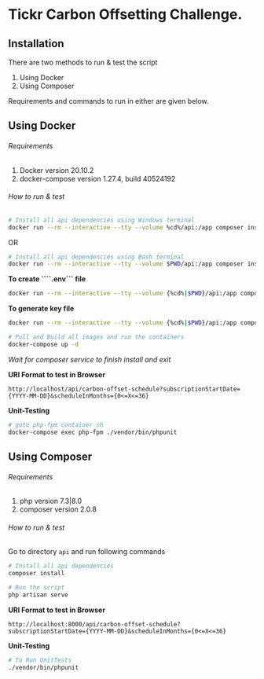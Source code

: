 # Tickr Carbon Offsetting Challenge.

## Installation
There are two methods to run & test the script
1. Using Docker
2. Using Composer

Requirements and commands to run in either are given below.

## Using Docker
###### Requirements
1. Docker version 20.10.2
2. docker-compose version 1.27.4, build 40524192
###### How to run & test

```bash
# Install all api dependencies using Windows terminal
docker run --rm --interactive --tty --volume %cd%/api:/app composer install
```
OR
```bash
# Install all api dependencies using Bash terminal
docker run --rm --interactive --tty --volume $PWD/api:/app composer install
```

**To create ````.env``` file**
```bash
docker run --rm --interactive --tty --volume {%cd%|$PWD}/api:/app composer run-script post-root-package-install
```

**To generate key file**
```bash
docker run --rm --interactive --tty --volume {%cd%|$PWD}/api:/app composer run-script post-create-project-cmd
```

```bash
# Pull and Build all images and run the containers
docker-compose up -d
```
_Wait for composer service to finish install and exit_

**URI Format to test in Browser**
```http request
http://localhost/api/carbon-offset-schedule?subscriptionStartDate={YYYY-MM-DD}&scheduleInMonths={0<=X<=36}
```

**Unit-Testing**
```bash
# goto php-fpm container sh
docker-compose exec php-fpm ./vendor/bin/phpunit

```
## Using Composer
###### Requirements
1. php version 7.3|8.0
2. composer version 2.0.8

###### How to run & test
Go to directory ```api``` and run following commands
```bash
# Install all api dependencies
composer install

# Run the script
php artisan serve
```
**URI Format to test in Browser**
```http request
http://localhost:8000/api/carbon-offset-schedule?subscriptionStartDate={YYYY-MM-DD}&scheduleInMonths={0<=X<=36}
```

**Unit-Testing**
```bash
# To Run UnitTests
./vendor/bin/phpunit

```
